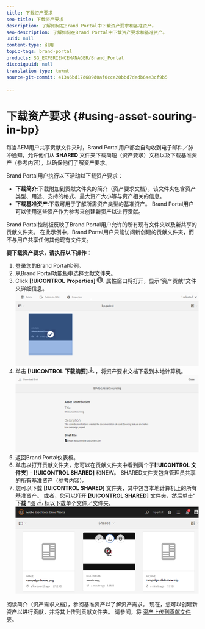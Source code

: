 ```yaml
---
title: 下载资产要求
seo-title: 下载资产要求
description: 了解如何在Brand Portal中下载资产要求和基准资产。
seo-description: 了解如何在Brand Portal中下载资产要求和基准资产。
uuid: null
content-type: 引用
topic-tags: brand-portal
products: SG_EXPERIENCEMANAGER/Brand_Portal
discoiquuid: null
translation-type: tm+mt
source-git-commit: 413a6bd17d689d0af0cce20bbd7dedb6ae3cf9b5

---
```



# 下载资产要求 {#using-asset-souring-in-bp}

每当AEM用户共享贡献文件夹时，Brand Portal用户都会自动收到电子邮件／脉冲通知，允许他们从 **SHARED** 文件夹下载简短（资产要求）文档以及下载基准资产（参考内容），以确保他们了解资产要求。

Brand Portal用户执行以下活动以下载资产要求：

* **下载简介**:下载附加到贡献文件夹的简介（资产要求文档），该文件夹包含资产类型、用途、支持的格式、最大资产大小等与资产相关的信息。
* **下载基准资产**:下载可用于了解所需资产类型的基准资产。 Brand Portal用户可以使用这些资产作为参考来创建新资产以进行贡献。

Brand Portal控制板反映了Brand Portal用户允许的所有现有文件夹以及新共享的贡献文件夹。 在此示例中，Brand Portal用户只能访问新创建的贡献文件夹，而不与用户共享任何其他现有文件夹。

**要下载资产要求，请执行以下操作：**

1. 登录您的Brand Portal实例。
1. 从Brand Portal功能板中选择贡献文件夹。
1. Click **[!UICONTROL Properties]** ![](assets/properties.png). 属性窗口将打开，显示“资产贡献”文件夹详细信息。
   ![](assets/download-asset-requirement1.png)
1. 单击 **[!UICONTROL 下载摘要]**![](assets/download.png) ，将资产要求文档下载到本地计算机。
   ![](assets/download-asset-requirement2.png)
1. 返回Brand Portal仪表板。
1. 单击以打开贡献文件夹，您可以在贡献文件夹中看到两个子&#x200B;**[!UICONTROL 文件夹]** - **[!UICONTROL SHARED]** 和NEW。 SHARED文件夹包含管理员共享的所有基准资产（参考内容）。
1. 您可以下载 **[!UICONTROL SHARED]** 文件夹，其中包含本地计算机上的所有基准资产。
或者，您可以打开 **[!UICONTROL SHARED]** 文件夹，然后单击“ **下载** ”图 ![](assets/download.png) 标以下载单个文件／文件夹。
   ![](assets/download-asset-requirement3.png)

阅读简介（资产需求文档），参阅基准资产以了解资产需求。 现在，您可以创建新资产以进行贡献，并将其上传到贡献文件夹。 请参阅，将 [资产上传到贡献文件夹](brand-portal-upload-assets-to-contribution-folder.md)。

